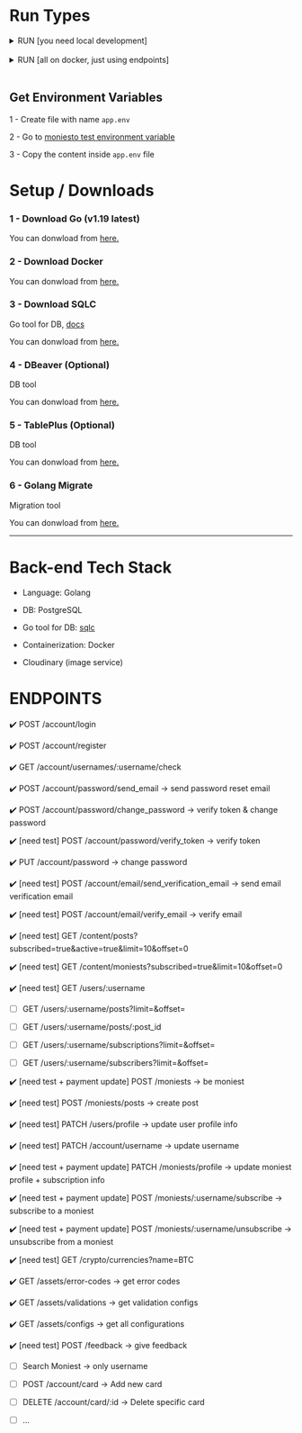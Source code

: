 # Run Types

<details><summary>RUN [you need local development]</summary>

</br>

## 1 - [only once] Run Postgres Container (on Docker)

Make sure `Docker Daemon` is up. (simply run docker).

```bash
make postgres
```

## 2 - [only once] Create DB (do only once)

```bash
make createdb
```

## 3 - [only once/or when needed] Run Migrations

```bash
make migrateup
```

## 4 - [when needed] Generate Go code from Queries

- win:

```bash
docker run --rm -v "%cd%:/src" -w /src kjconroy/sqlc generate
```

- bash

```bash
docker run --rm -v "$(pwd):/src" -w /src kjconroy/sqlc generate
```

## 5 - Run the project

run in live reload mode: (need to install nodemon: `npm install -g nodemon`)

```bash
make run-live
```

OR

run (without live reload):

```bash
make run
```

</details>

</br>

<details><summary>RUN [all on docker, just using endpoints]</summary>
</br>

Make sure Docker is installed on your machine and `Docker Daemon` is up. (simply run docker).

## Run with using make

```bash
make compose
```

`OR if it failed to run the make command, you can run them manually by:`

```bash
docker compose down
docker rmi moniesto-be-api || true
chmod +x wait-for.sh
chmod +x start.sh
docker compose up
```

</details>

</br>

## Get Environment Variables

1 - Create file with name `app.env`

2 - Go to [moniesto test environment variable](https://docs.google.com/document/d/1jgmkveKCvKAi9UTUsUfRwLrHdB65s2XM5ofS3iQVCcM/edit?usp=sharing)

3 - Copy the content inside `app.env` file

# Setup / Downloads

### 1 - Download Go (v1.19 latest)

You can donwload from [here.](https://go.dev/dl)

### 2 - Download Docker

You can donwload from [here.](https://www.docker.com)

### 3 - Download SQLC

Go tool for DB, [docs](https://docs.sqlc.dev/en/stable/)

You can donwload from [here.](https://docs.sqlc.dev/en/latest/overview/install.html)

### 4 - DBeaver (Optional)

DB tool

You can donwload from [here.](https://dbeaver.io/download)

### 5 - TablePlus (Optional)

DB tool

You can donwload from [here.](https://tableplus.com)

### 6 - Golang Migrate

Migration tool

You can donwload from [here.](https://github.com/golang-migrate/migrate/tree/master/cmd/migrate)

---

# Back-end Tech Stack

- Language: Golang

- DB: PostgreSQL

- Go tool for DB: [sqlc](https://docs.sqlc.dev/en/stable/)

- Containerization: Docker

- Cloudinary (image service)

# ENDPOINTS

:heavy_check_mark: POST /account/login

:heavy_check_mark: POST /account/register

:heavy_check_mark: GET /account/usernames/:username/check

:heavy_check_mark: POST /account/password/send_email -> send password reset email

:heavy_check_mark: POST /account/password/change_password -> verify token & change password

:heavy_check_mark: [need test] POST /account/password/verify_token -> verify token

:heavy_check_mark: PUT /account/password -> change password

:heavy_check_mark: [need test] POST /account/email/send_verification_email -> send email verification email

:heavy_check_mark: [need test] POST /account/email/verify_email -> verify email

:heavy_check_mark: [need test] GET /content/posts?subscribed=true&active=true&limit=10&offset=0

:heavy_check_mark: [need test] GET /content/moniests?subscribed=true&limit=10&offset=0

:heavy_check_mark: [need test] GET /users/:username

- [ ] GET /users/:username/posts?limit=<limit>&offset=<offset>

- [ ] GET /users/:username/posts/:post_id

- [ ] GET /users/:username/subscriptions?limit=<limit>&offset=<offset>

- [ ] GET /users/:username/subscribers?limit=<limit>&offset=<offset>

:heavy_check_mark: [need test + payment update] POST /moniests -> be moniest

:heavy_check_mark: [need test] POST /moniests/posts -> create post

:heavy_check_mark: [need test] PATCH /users/profile -> update user profile info

:heavy_check_mark: [need test] PATCH /account/username -> update username

:heavy_check_mark: [need test + payment update] PATCH /moniests/profile -> update moniest profile + subscription info

:heavy_check_mark: [need test + payment update] POST /moniests/:username/subscribe -> subscribe to a moniest

:heavy_check_mark: [need test + payment update] POST /moniests/:username/unsubscribe -> unsubscribe from a moniest

:heavy_check_mark: [need test] GET /crypto/currencies?name=BTC

:heavy_check_mark: GET /assets/error-codes -> get error codes

:heavy_check_mark: GET /assets/validations -> get validation configs

:heavy_check_mark: GET /assets/configs -> get all configurations

:heavy_check_mark: [need test] POST /feedback -> give feedback

- [ ] Search Moniest -> only username

- [ ] POST /account/card -> Add new card

- [ ] DELETE /account/card/:id -> Delete specific card

- [ ] ...
